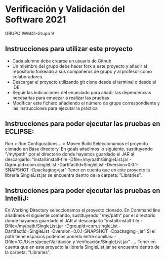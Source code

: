 # Verificación y Validación del Software 2021
GRUPO IWM41-Grupo 9 

## Instrucciones para utilizar este proyecto

* Cada alumno debe crearse un usuario de Github
* Un miembro del grupo debe hacer fork a este proyecto y añadir al repositorio forkeado a sus compañeros de grupo y al profesor como colaboradores.
* Descargar el proyecto utilizando git clone desde el terminal o desde el IDE.
* Seguir las indicaciones del enunciado para añadir las dependencias necesarias para empezar a realizar las pruebas
* Modificar este fichero añadiendo el número de grupo correspondiente y las instrucciones para ejecutar la práctica

## Instrucciones para poder ejecutar las pruebas en ECLIPSE:
Run > Run Configurations… > Maven Build
Seleccionamos el proyecto clonado en Base directory.
En goals añadimos lo siguiente, sustituyendo "/my/path" por el directorio donde hayamos guardado el JAR al descargarlo:
"install:install-file -Dfile=/my/path/SingleList.jar -DgroupId=com.singleList -DartifactId=SingleList -Dversion=0.0.1-SNAPSHOT -Dpackaging=jar"
Tener en cuenta que en este proyecto la librería SingleList.jar se encuentra dentro de la carpeta: "Libraries".

## Instrucciones para poder ejecutar las pruebas en IntelliJ:
En Working Directory seleccionamos el proyecto clonado.
En Command line añadimos el siguiente comando, sustituyendo "/my/path" por el directorio donde hayamos guardado el JAR al descargarlo
"install:install-file -Dfile=/my/path/SingleList.jar -DgroupId=com.singleList -DartifactId=SingleList -Dversion=0.0.1-SNAPSHOT -Dpackaging=jar"
Si el path tiene espacios podemos ponerlo entre comillas: 
-Dfile=”C:/Users/pepe/Validación y Verificación/SingleList.jar” ….
Tener en cuenta que en este proyecto la librería SingleList.jar se encuentra dentro de la carpeta: "Libraries".
